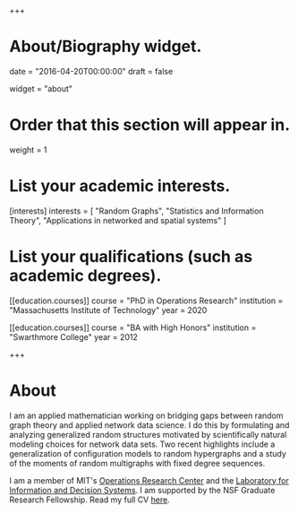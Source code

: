 +++
# About/Biography widget.

date = "2016-04-20T00:00:00"
draft = false

widget = "about"

# Order that this section will appear in.
weight = 1

# List your academic interests.
[interests]
  interests = [
    "Random Graphs",
    "Statistics and Information Theory",
    "Applications in networked and spatial systems"
  ]

# List your qualifications (such as academic degrees).
[[education.courses]]
  course = "PhD in Operations Research"
  institution = "Massachusetts Institute of Technology"
  year = 2020

[[education.courses]]
  course = "BA with High Honors"
  institution = "Swarthmore College"
  year = 2012 

+++

# About


I am an applied mathematician working on bridging gaps between random graph theory and applied network data science. I do this by formulating and analyzing generalized random structures motivated by scientifically natural modeling choices for network data sets. Two recent highlights include a generalization of configuration models to random hypergraphs and a study of the moments of random multigraphs with fixed degree sequences. 

I am a member of  MIT's [Operations Research Center](https://www.mit.edu/~orc/) and the [Laboratory for Information and Decision Systems](https://lids.mit.edu/).  I am supported by the NSF Graduate Research Fellowship. Read my full CV [here](https://philchodrow.gitlab.io/cv/cv.pdf).
